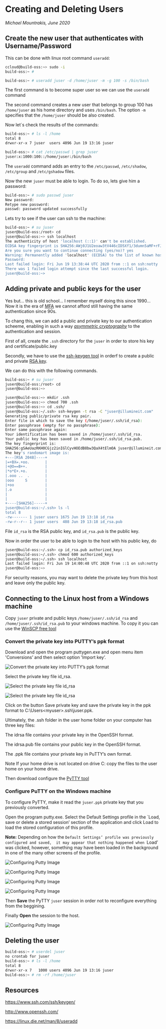 # Creating and Deleting Users
_Michael Mountrakis, June 2020_

## Create the new user that authenticates with Username/Password
This can be done with linux root command `useradd`:


```bash
ccloud@build-oss:~> sudo -i
build-oss:~ #

build-oss:~ # useradd juser -d /home/juser -m -g 100 -s /bin/bash
```

The first command is to become super user so we can use the `useradd` command

The second command creates a new user that belongs to group 100 has `/home/juser` as his home directory and uses
`/bin/bash`. The option `-m` specifies that the `/home/juser` should be also created. 

Now let´s check the results of the commands:

```bash
build-oss:~ # ls -l /home
total 8
drwxr-xr-x 7 juser  users 4096 Jun 19 13:16 juser

build-oss:~ # cat /etc/passwd | grep juser
juser:x:1000:100::/home/juser:/bin/bash
```

The `useradd` command adds an entry to the 	`/etc/passwd`, `/etc/shadow`, `/etc/group` and `/etc/gshadow` files.

Now the new `juser` must be able to login. To do so, lets give him a password:

```bash
build-oss:~ # sudo passwd juser
New password:
Retype new password:
passwd: password updated successfully
```
Lets try to see if the user can ssh to the machine:

```bash
build-oss:~ # su juser
juser@build-oss:/root> cd
juser@build-oss:~> ssh localhost
The authenticity of host 'localhost (::1)' can't be established.
ECDSA key fingerprint is SHA256:AWj0J1U2eoaw3tV446cID5Xf1/3dumn5aMF+rFJw1og.
Are you sure you want to continue connecting (yes/no)? yes
Warning: Permanently added 'localhost' (ECDSA) to the list of known hosts.
Password:
Last failed login: Fri Jun 19 13:38:44 UTC 2020 from ::1 on ssh:notty
There was 1 failed login attempt since the last successful login.
juser@build-oss:~>
```


## Adding private and public keys for the user

Yes but... this is old school... I remember myself doing this since 1990... Now it is the era of [MFA](https://en.wikipedia.org/wiki/MFA)
we cannot afford still having the same authentication since 90s.

To chang this, we can add a public and private key to our authentication scheeme, enabling in such a 
way _[asymmetric cryptography](https://en.wikipedia.org/wiki/Public-key_cryptography)_ to the authentication and session.

First of all, create the `.ssh` directory for the `juser` in order 
to store his key and certificate/public.key

Secondly, we have to use the [ssh-keygen tool](https://www.ssh.com/ssh/keygen/) in orderf to create a public and private [RSA key](https://en.wikipedia.org/wiki/RSA_(cryptosystem)).

We can do this with the following commands. 

```bash
build-oss:~ # su juser
juser@build-oss:/root> cd
juser@build-oss:~>

juser@build-oss:~> mkdir .ssh
juser@build-oss:~> chmod 700 .ssh
juser@build-oss:~> cd .ssh/
juser@build-oss:~/.ssh> ssh-keygen -t rsa -C "juser@illumineit.com"
Generating public/private rsa key pair.
Enter file in which to save the key (/home/juser/.ssh/id_rsa):
Enter passphrase (empty for no passphrase):
Enter same passphrase again:
Your identification has been saved in /home/juser/.ssh/id_rsa.
Your public key has been saved in /home/juser/.ssh/id_rsa.pub.
The key fingerprint is:
SHA256:gSAeUazRKH0CGjz2inIGlCyvHOEdB8bw3QaX4tElmOA juser@illumineit.com
The key's randomart image is:
+---[RSA 2048]----+
|=+BX=.+oo.       |
|+@O==B++.        |
|*o*E+.+o.        |
|.ooo ..  .       |
|ooo     S        |
|+oo              |
|.o               |
|                 |
|                 |
+----[SHA256]-----+
juser@build-oss:~/.ssh> ls -l
total 8
-rw------- 1 juser users 1675 Jun 19 13:18 id_rsa
-rw-r--r-- 1 juser users  408 Jun 19 13:18 id_rsa.pub
```
File `id_rsa` is the RSA public key, and `id_rsa.pub` is the public key.

Now in order the user to be able to login to the host with his public key, do

```bash
juser@build-oss:~/.ssh> cp id_rsa.pub authorized_keys
juser@build-oss:~/.ssh> chmod 600 authorized_keys
juser@build-oss:~/.ssh> ssh localhost
Last failed login: Fri Jun 19 14:00:48 UTC 2020 from ::1 on ssh:notty
juser@build-oss:~>
```

For security reasons, you may want to delete the private key from this host and leave only the public key.



## Connecting to the Linux host from a Windows machine
Copy `juser` private and public keys `/home/juser/.ssh/id_rsa`  and `/home/juser/.ssh/id_rsa.pub` 
 to your windows machine. To copy it you can use the
[WinSCP free tool](https://winscp.net/eng/download.php) 




### Convert the private key into PUTTY’s ppk format
Download and open the program puttygen.exe and open menu item 
'Conversions’ and then select option 'Import key’.

![Convert the private key into PUTTY’s ppk format](img/ssh-screenshot-09.png "Convert the private key into PUTTY’s ppk format")

Select the private key file id_rsa.


![Select the private key file id_rsa](img/puttygen-01.png "Select the private key file id_rsa")


![Select the private key file id_rsa](img/puttygen-02.png "Select the private key file id_rsa")

Click on the button Save private key and save the private key in the ppk format to C:\Users\<myuser>\.ssh\juser.ppk.

Ultimately, the .ssh folder in the user home folder on your computer has three key files:

The idrsa file contains your private key in the OpenSSH format.

The idrsa.pub file contains your public key in the OpenSSH format.

The .ppk file contains your private key in PuTTY’s own format.


Note If your home drive is not located on drive C: copy the files to the user home on your home drive.


Then download configure the [PyTTY tool](https://www.chiark.greenend.org.uk/~sgtatham/putty/latest.html)

### Configure PuTTY on the Windows machine
To configure PyTTY, make it read the `juser.ppk` private key that you previously converted.

Open the program putty.exe. Select the Default Settings profile in the 
`Load, save or delete a stored session’ section of the application and click 
Load to load the stored configuration of this profile.

**Note:** Depending on how the `Default Settings’ profile was previously configured and saved, 
it may appear that nothing happened when `Load’ was clicked, however, something may have been loaded in the 
background in one of the many other screens of the profile.


![Configuring Putty Image](img/putty-01.png "Configuring Putty Image")


![Configuring Putty Image](img/putty-02.png "Configuring Putty Image")


![Configuring Putty Image](img/putty-03.png "Configuring Putty Image")


![Configuring Putty Image](img/putty-04.png "Configuring Putty Image")

Then **Save** the  PyTTY  `juser` session in order not to reconfigure everything from the beggining. 

Finally **Open** the session to the host.

![Configuring Putty Image](img/putty-05.png "Configuring Putty Image")


## Deleting the user

```bash
build-oss:~ # userdel juser
no crontab for juser
build-oss:~ # ls -l /home
total 8
drwxr-xr-x 7   1000 users 4096 Jun 19 13:16 juser
build-oss:~ # rm -rf /home/juser
```

## Resources

https://www.ssh.com/ssh/keygen/

http://www.openssh.com/

https://linux.die.net/man/8/useradd